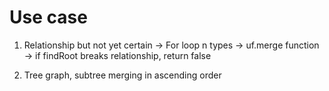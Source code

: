 # Use case 
1. Relationship but not yet certain -> For loop n types -> uf.merge function -> if findRoot breaks relationship, return false

2. Tree graph, subtree merging in ascending order
